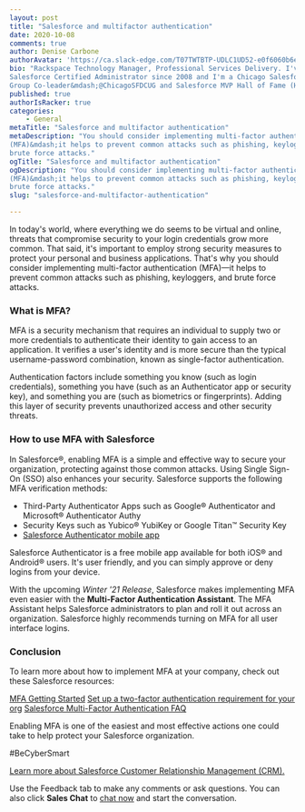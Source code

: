 ```yaml
---
layout: post
title: "Salesforce and multifactor authentication"
date: 2020-10-08
comments: true
author: Denise Carbone
authorAvatar: 'https://ca.slack-edge.com/T07TWTBTP-UDLC1UD52-e0f6060b6e13-512'
bio: "Rackspace Technology Manager, Professional Services Delivery. I've been a
Salesforce Certified Administrator since 2008 and I'm a Chicago Salesforce Admin
Group Co-leader&mdash;@ChicagoSFDCUG and Salesforce MVP Hall of Fame (HoF) member."
published: true
authorIsRacker: true
categories:
    - General
metaTitle: "Salesforce and multifactor authentication"
metaDescription: "You should consider implementing multi-factor authentication
(MFA)&mdash;it helps to prevent common attacks such as phishing, keyloggers, and
brute force attacks."
ogTitle: "Salesforce and multifactor authentication"
ogDescription: "You should consider implementing multi-factor authentication
(MFA)&mdash;it helps to prevent common attacks such as phishing, keyloggers, and
brute force attacks."
slug: "salesforce-and-multifactor-authentication"

---
```


In today's world, where everything we do seems to be virtual and online,
threats that compromise security to your login credentials grow more common.
That said, it's important to employ strong security measures to protect your
personal and business applications. That's why you should consider implementing
multi-factor authentication (MFA)&mdash;it helps to prevent common attacks such
as phishing, keyloggers, and brute force attacks.

<!--more-->

### What is MFA?

MFA is a security mechanism that requires an individual to supply two or more
credentials to authenticate their identity to gain access to an application. It
verifies a user's identity and is more secure than the typical username-password
combination, known as single-factor authentication.

Authentication factors include something you know (such as login credentials),
something you have (such as an Authenticator app or security key), and something
you are (such as biometrics or fingerprints). Adding this layer of security
prevents unauthorized access and other security threats.

### How to use MFA with Salesforce

In Salesforce&reg;, enabling MFA is a simple and effective way to secure your
organization, protecting against those common attacks. Using Single Sign-On (SSO)
also enhances your security. Salesforce supports the following MFA verification
methods:

- Third-Party Authenticator Apps such as Google&reg; Authenticator and
  Microsoft&reg; Authenticator Authy
- Security Keys such as Yubico&reg; YubiKey or Google Titan&trade; Security Key
- [Salesforce Authenticator mobile app](https://salesforce.vidyard.com/watch/JyZ_mibupf6sOzMwvhtA3g)

Salesforce Authenticator is a free mobile app available for both iOS&reg; and
Android&reg; users. It's user friendly, and you can simply approve or deny
logins from your device.

With the upcoming *Winter '21 Release*, Salesforce makes implementing MFA even
easier with the **Multi-Factor Authentication Assistant**. The MFA Assistant
helps Salesforce administrators to plan and roll it out across an organization.
Salesforce highly recommends turning on MFA for all user interface logins.

### Conclusion

To learn more about how to implement MFA at your company, check out these
Salesforce resources:

[MFA Getting Started](https://trailblazers.salesforce.com/_ui/core/chatter/groups/GroupProfilePage?g=0F93A000000DQQHSA4)
[Set up a two-factor authentication requirement for your org](https://salesforce.vidyard.com/watch/O3rQLAtVX0Z4lLjdOvVFYQ)
[Salesforce Multi-Factor Authentication FAQ](https://help.salesforce.com/articleView?id=000352937&type=1&mode=1)

Enabling MFA is one of the easiest and most effective actions one could take to
help protect your Salesforce organization.

#BeCyberSmart

<a class="cta teal" id="cta" href="https://www.rackspace.com/salesforce">Learn more about Salesforce Customer Relationship Management (CRM).</a>

Use the Feedback tab to make any comments or ask questions. You can also click
**Sales Chat** to [chat now](https://www.rackspace.com/) and start the conversation.
